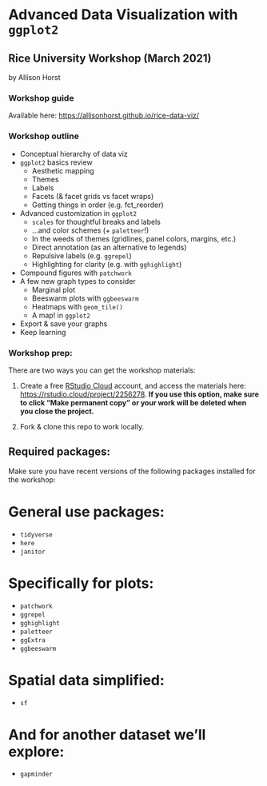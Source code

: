
<!-- README.md is generated from README.Rmd. Please edit that file -->

# Advanced Data Visualization with `ggplot2`

## Rice University Workshop (March 2021)

by Allison Horst

<!-- badges: start -->
<!-- badges: end -->

### Workshop guide

Available here: <https://allisonhorst.github.io/rice-data-viz/>

### Workshop outline

-   Conceptual hierarchy of data viz
-   `ggplot2` basics review
    -   Aesthetic mapping
    -   Themes
    -   Labels
    -   Facets (& facet grids vs facet wraps)
    -   Getting things in order (e.g. fct\_reorder)
-   Advanced customization in `ggplot2`
    -   `scales` for thoughtful breaks and labels
    -   …and color schemes (+ `paletteer`!)
    -   In the weeds of themes (gridlines, panel colors, margins, etc.)
    -   Direct annotation (as an alternative to legends)
    -   Repulsive labels (e.g. `ggrepel`)
    -   Highlighting for clarity (e.g. with `gghighlight`)
-   Compound figures with `patchwork`
-   A few new graph types to consider
    -   Marginal plot
    -   Beeswarm plots with `ggbeeswarm`
    -   Heatmaps with `geom_tile()`
    -   A map! in `ggplot2`
-   Export & save your graphs
-   Keep learning

### Workshop prep:

There are two ways you can get the workshop materials:

1.  Create a free [RStudio Cloud](https://rstudio.cloud) account, and
    access the materials here: <https://rstudio.cloud/project/2256278>.
    **If you use this option, make sure to click “Make permanent copy”
    or your work will be deleted when you close the project.**

2.  Fork & clone this repo to work locally.

## Required packages:

Make sure you have recent versions of the following packages installed
for the workshop:

# General use packages:

-   `tidyverse`
-   `here`
-   `janitor`

# Specifically for plots:

-   `patchwork`
-   `ggrepel`
-   `gghighlight`
-   `paletteer`
-   `ggExtra`
-   `ggbeeswarm`

# Spatial data simplified:

-   `sf`

# And for another dataset we’ll explore:

-   `gapminder`
